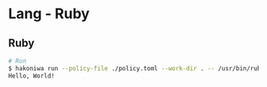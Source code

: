 # Lang - Ruby

## Ruby

```sh
# Run
$ hakoniwa run --policy-file ./policy.toml --work-dir . -- /usr/bin/ruby main.rb
Hello, World!
```
